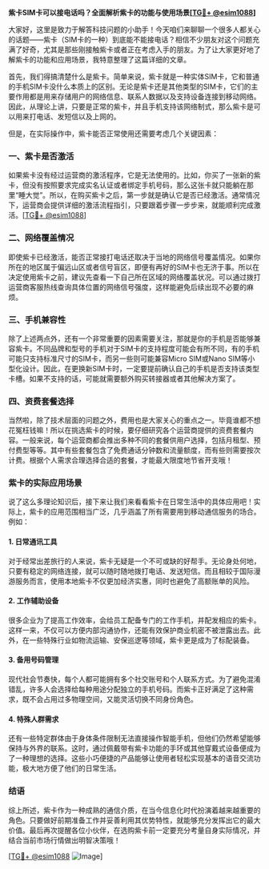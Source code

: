 **紫卡SIM卡可以接电话吗？全面解析紫卡的功能与使用场景[[TG💪+ @esim1088](https://t.me/s/esim1088)]**

大家好，这里是致力于解答科技问题的小助手！今天咱们来聊聊一个很多人都关心的话题——紫卡（SIM卡的一种）到底能不能接电话？相信不少朋友对这个问题充满了好奇，尤其是那些刚接触紫卡或者正在考虑入手的朋友。为了让大家更好地了解紫卡的功能和应用场景，我特意整理了这篇详细的文章。

首先，我们得搞清楚什么是紫卡。简单来说，紫卡就是一种实体SIM卡，它和普通的手机SIM卡没什么本质上的区别。无论是紫卡还是其他类型的SIM卡，它们的主要作用都是用来存储用户的网络信息、联系人数据以及支持设备连接到移动网络。因此，从理论上讲，只要是正常的紫卡，并且手机支持该网络制式，那么紫卡是可以用来打电话、发短信以及上网的。

但是，在实际操作中，紫卡能否正常使用还需要考虑几个关键因素：

### 一、紫卡是否激活

如果紫卡没有经过运营商的激活程序，它是无法使用的。比如，你买了一张新的紫卡，但没有按照要求完成实名认证或者绑定手机号码，那么这张卡就只能躺在那里“睡大觉”。所以，在购买紫卡之后，第一步就是确认它是否已经激活。通常情况下，运营商会提供详细的激活流程指引，只要跟着步骤一步步来，就能顺利完成激活。[[TG💪+ @esim1088](https://t.me/s/esim1088)]

### 二、网络覆盖情况

即使紫卡已经激活，能否正常接打电话还取决于当地的网络信号覆盖情况。如果你所在的地区属于偏远山区或者信号盲区，即便有再好的SIM卡也无济于事。所以在决定使用紫卡之前，建议先查看一下自己所在区域的网络覆盖状况。可以通过拨打运营商客服热线查询具体位置的网络信号强度，这样能避免后续出现不必要的麻烦。

### 三、手机兼容性

除了上述两点外，还有一个非常重要的因素需要关注，那就是你的手机是否能够兼容紫卡。不同品牌和型号的手机对于SIM卡的支持程度可能会有所不同，有的手机可能只支持标准尺寸的SIM卡，而另一些则可能兼容Micro SIM或Nano SIM等小型化设计。因此，在更换新SIM卡时，一定要提前确认自己的手机是否支持该类型卡槽。如果不支持的话，可能就需要额外购买转接器或者其他解决方案了。

### 四、资费套餐选择

当然啦，除了技术层面的问题之外，费用也是大家关心的重点之一。毕竟谁都不想花冤枉钱嘛！所以在挑选紫卡的时候，要仔细研究各个运营商提供的资费套餐内容。一般来说，每个运营商都会推出多种不同的套餐供用户选择，包括月租型、预付费型等等。其中有些套餐包含了免费通话分钟数和流量额度，而有些则需要按次计费。根据个人需求合理选择合适的套餐，才能最大限度地节省开支哦！

### 紫卡的实际应用场景

说了这么多理论知识后，接下来让我们来看看紫卡在日常生活中的具体应用吧！实际上，紫卡的应用范围相当广泛，几乎涵盖了所有需要用到移动通信服务的场合。例如：

#### 1. 日常通讯工具

对于经常出差旅行的人来说，紫卡无疑是一个不可或缺的好帮手。无论身处何地，只要有稳定的网络连接，就可以随时随地拨打电话、发送短信。而且相较于国际漫游服务而言，使用本地紫卡不仅更加经济实惠，同时也避免了高额账单的风险。

#### 2. 工作辅助设备

很多企业为了提高工作效率，会给员工配备专门的工作手机，并配发相应的紫卡。这样一来，不仅可以方便内部沟通协作，还能有效保护商业机密不被泄露出去。此外，在一些特殊行业如物流运输、安保巡逻等领域，紫卡更是成为了标配装备。

#### 3. 备用号码管理

现代社会节奏快，每个人都可能拥有多个社交账号和个人联系方式。为了避免混淆错乱，许多人会选择给每种用途分配独立的手机号码。而紫卡正好满足了这种需求，既不会占用过多物理空间，又能灵活切换不同身份角色。

#### 4. 特殊人群需求

还有一些特定群体由于身体条件限制无法直接操作智能手机，但他们仍然希望能够保持与外界的联系。这时，通过佩戴带有紫卡功能的手环或其他穿戴式设备便成为了一种理想的选择。这些小巧便捷的产品能够让使用者轻松实现基本的语音交流功能，极大地方便了他们的日常生活。

### 结语

综上所述，紫卡作为一种成熟的通信介质，在当今信息化时代扮演着越来越重要的角色。只要做好前期准备工作并妥善利用其优势特性，就能够充分发挥出它的最大价值。最后再次提醒各位小伙伴，在选购紫卡前一定要充分考量自身实际情况，并结合当前市场行情做出明智决策哦！

[[TG💪+ @esim1088](https://t.me/s/esim1088) ![Image](https://i.postimg.cc/4NQfJmqS/Snipaste-2025-05-13-00-14-12.png)]